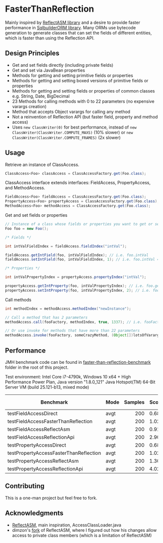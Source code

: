 # FasterThanReflection

Mainly inspired by [ReflectASM library](https://github.com/EsotericSoftware/reflectasm) and a desire to provide faster performance in [SqlbuilderORM library](https://github.com/Javalbert/sql-builder-orm). Many ORMs use bytecode generation to generate classes that can set the fields of different entities, which is faster than using the Reflection API.

## Design Principles
- Get and set fields directly (including private fields)
- Get and set via JavaBean properties
- Methods for getting and setting primitive fields or properties
- Methods for getting and setting boxed versions of primitive fields or properties
- Methods for getting and setting fields or properties of common classes e.g. String, Date, BigDecimal
- 23 Methods for calling methods with 0 to 22 parameters (no expensive varargs creation)
- Method that accepts Object varargs for calling any method
- Not a reinvention of Reflection API (but faster field, property and method access)
- Uses `new ClassWriter(0)` for best performance, instead of `new ClassWriter(ClassWriter.COMPUTE_MAXS)` (10% slower) or `new ClassWriter(ClassWriter.COMPUTE_FRAMES)` (2x slower)

## Usage

Retrieve an instance of ClassAccess.

```java
ClassAccess<Foo> classAccess = ClassAccessFactory.get(Foo.class);
```

ClassAccess interface extends interfaces: FieldAccess, PropertyAccess, and MethodAccess.

```java
FieldAccess<Foo> fieldAccess = ClassAccessFactory.get(Foo.class);
PropertyAccess<Foo> propertyAccess = ClassAccessFactory.get(Foo.class);
MethodAccess<Foo> methodAccess = ClassAccessFactory.get(Foo.class);
```

Get and set fields or properties

```java
// Instance of a class whose fields or properties you want to get or set
Foo foo = new Foo();

/* Fields */

int intValFieldIndex = fieldAccess.fieldIndex("intVal");

fieldAccess.getIntField(foo, intValFieldIndex); // i.e. foo.intVal
fieldAccess.setIntField(foo, intValFieldIndex, 1); // i.e. foo.intVal = 1

/* Properties */

int intValPropertyIndex = propertyAccess.propertyIndex("intVal");

propertyAccess.getIntProperty(foo, intValPropertyIndex); // i.e. foo.getIntVal()
propertyAccess.setIntProperty(foo, intValPropertyIndex, 2); // i.e. foo.setIntVal(2);
```

Call methods

```java
int methodIndex = methodAccess.methodIndex("newInstance");

// Call a method that has 2 parameters
methodAccess.call(fooFactory, methodIndex, true, 1337); // i.e. fooFactory.newInstance(true, 1337)

// Or use invoke for methods that have more than 22 parameters
methodAccess.invoke(fooFactory, someCrazyMethod, (Object[])lotsOfVarargs);
```

## Performance

JMH benchmark code can be found in [faster-than-reflection-benchmark](faster-than-reflection-benchmark) folder in the root of this project.

Test environment: Intel Core i7-4790k, Windows 10 x64 + High Performance Power Plan, Java version "1.8.0_121" Java Hotspot(TM) 64-Bit Server VM (build 25.121-b13, mixed mode)

| Benchmark | Mode | Samples | Score | Score error | Units |
|---|---|---:|---:|---:|---|
| testFieldAccessDirect | avgt | 200 | 0.686 | 0.001 | ns/op |
| testFieldAccessFasterThanReflection | avgt | 200 | 1.028 | 0.002 | ns/op |
| testFieldAccessReflectAsm | avgt | 200 | 0.912 | 0.001 | ns/op |
| testFieldAccessReflectionApi | avgt | 200 | 2.901 | 0.002 | ns/op |
| testPropertyAccessDirect | avgt | 200 | 0.685 | 0.001 | ns/op |
| testPropertyAccessFasterThanReflection | avgt | 200 | 1.027 | 0.002 | ns/op |
| testPropertyAccessReflectAsm | avgt | 200 | 1.301 | 0.025 | ns/op |
| testPropertyAccessReflectionApi | avgt | 200 | 4.026 | 0.006 | ns/op |
<!---
|  |  |  |  |  |  |
--->

## Contributing

This is a one-man project but feel free to fork.

## Acknowledgments

* [ReflectASM](https://github.com/EsotericSoftware/reflectasm), main inspiration, AccessClassLoader.java
* dimzon's [fork](https://github.com/dimzon/reflectasm) of ReflectASM, where I figured out how his changes allow access to private class members (which is a limitation of ReflectASM)